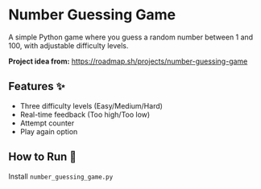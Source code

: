 # Number Guessing Game 

A simple Python game where you guess a random number between 1 and 100, with adjustable difficulty levels.

**Project idea from:** https://roadmap.sh/projects/number-guessing-game

## Features ✨
- Three difficulty levels (Easy/Medium/Hard)
- Real-time feedback (Too high/Too low)
- Attempt counter
- Play again option

## How to Run 🚀  
Install `number_guessing_game.py`

